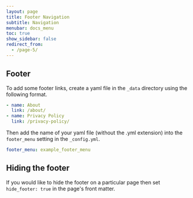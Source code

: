```yaml
---
layout: page
title: Footer Navigation
subtitle: Navigation
menubar: docs_menu
toc: true
show_sidebar: false
redirect_from: 
  - /page-5/
---
```


## Footer

To add some footer links, create a yaml file in the `_data` directory using the following format.

```yaml
- name: About
  link: /about/
- name: Privacy Policy
  link: /privacy-policy/
```

Then add the name of your yaml file (without the .yml extension) into the `footer_menu` setting in the `_config.yml`.

```yaml
footer_menu: example_footer_menu
```

## Hiding the footer

If you would like to hide the footer on a particular page then set `hide_footer: true` in the page's front matter.
